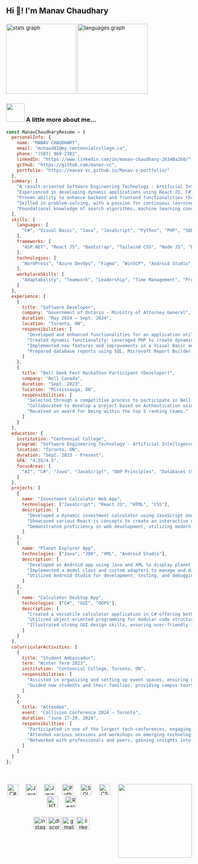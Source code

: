 <h2 align="left">Hi 👋! I'm Manav Chaudhary</h2>

###

<div align="start">
  <img src="https://github-readme-stats.vercel.app/api?username=manav-vc&hide_title=false&hide_rank=false&show_icons=true&include_all_commits=true&count_private=true&disable_animations=false&theme=dracula&locale=en&hide_border=false" height="190" alt="stats graph"  />
  <img src="https://github-readme-stats.vercel.app/api/top-langs?username=manav-vc&locale=en&hide_title=false&layout=compact&card_width=320&langs_count=5&theme=dracula&hide_border=false" height="190" alt="languages graph"/>
</div>

###


### <img src="https://media.giphy.com/media/VgCDAzcKvsR6OM0uWg/giphy.gif" width="50"> A little more about me...  

```javascript
const ManavChaudharyResume = {
  personalInfo: {
    name: "MANAV CHAUDHARY",
    email: "mchaud81@my.centennialcollege.ca",
    phone: "(587) 969-2382",
    linkedIn: "https://www.linkedin.com/in/manav-chaudhary-26348a260/",
    gitHub: "https://github.com/manav-vc",
    portfolio: "https://manav-vc.github.io/Manav-s-portfolio/"
  },
  summary: [
    "A result-oriented Software Engineering Technology - Artificial Intelligence student, with a strong academic record and hands-on experience in software development.",
    "Experienced in developing dynamic applications using React JS, C#, Java, PHP, and SQL.",
    "Proven ability to enhance backend and frontend functionalities through an internship with the Government of Ontario.",
    "Skilled in problem-solving, with a passion for continuous learning and innovation.",
    "Foundational knowledge of search algorithms, machine learning concepts & AI ethics."
  ],
  skills: {
    languages: [
      "C#", "Visual Basic", "Java", "JavaScript", "Python", "PHP", "SQL", "CSS", "HTML", "XML"
    ],
    frameworks: [
      "ASP.NET", "React JS", "Bootstrap", "Tailwind CSS", "Node JS", "Express JS", "jQuery", "Ajax"
    ],
    technologies: [
      "WordPress", "Azure DevOps", "Figma", "WinSCP", "Android Studio", "Git", "MySQL", "Oracle Database", "MongoDB", "SSMS", "Microsoft Report Builder", "Linux"
    ],
    workplaceSkills: [
      "Adaptability", "Teamwork", "Leadership", "Time Management", "Problem Solving", "Collaboration"
    ]
  },
  experience: [
    {
      title: "Software Developer",
      company: "Government of Ontario - Ministry of Attorney General",
      duration: "May 2024 – Sept. 2024",
      location: "Toronto, ON",
      responsibilities: [
        "Developed and enhanced functionalities for an application utilizing React JS, C#, and SQL, focusing on both backend logic and frontend aesthetics.",
        "Created dynamic functionality: Leveraged PHP to create dynamic pages for a WordPress website, enhancing interactivity and user engagement.",
        "Implemented new features and improvements in a Visual Basic and ASP.NET web application to enhance user experience and application performance.",
        "Prepared database reports using SQL, Microsoft Report Builder, and SQL Server Management Studio."
      ]
    },
    {
      title: "Bell Geek Fest Hackathon Participant (Developer)",
      company: "Bell Canada",
      duration: "Sept. 2023",
      location: "Mississauga, ON",
      responsibilities: [
        "Selected through a competitive process to participate in Bell’s annual Bell Geek Fest, a 3-day hackathon competition for post-secondary students to collaborate on developing innovative software design solutions.",
        "Collaborated to develop a project based on Authentication using passkeys and End-to-End encryption.",
        "Received an award for being within the top 5 ranking teams."
      ]
    }
  ],
  education: {
    institution: "Centennial College",
    program: "Software Engineering Technology - Artificial Intelligence (Co-op) Advanced Diploma",
    location: "Toronto, ON",
    duration: "Sept. 2023 - Present",
    GPA: "4.35/4.5",
    focusAreas: [
      "AI", "C#", "Java", "JavaScript", "OOP Principles", "Databases (SQL)", "Web Development", "MERN"
    ]
  },
  projects: [
    {
      name: "Investment Calculator Web App",
      technologies: ["JavaScript", "React JS", "HTML", "CSS"],
      description: [
        "Developed a dynamic investment calculator using JavaScript and React.js, integrating HTML and CSS.",
        "Showcased various React.js concepts to create an interactive user interface with four adjustable parameters, enabling users to calculate potential returns on investments.",
        "Demonstrated proficiency in web development, utilizing modern technologies to deliver a responsive and intuitive application for financial planning."
      ]
    },
    {
      name: "Planet Explorer App",
      technologies: ["Java", "JDK", "XML", "Android Studio"],
      description: [
        "Developed an Android app using Java and XML to display planet information with a dynamic ListView.",
        "Implemented a model class and custom adapters to manage and display data from ArrayLists efficiently.",
        "Utilized Android Studio for development, testing, and debugging."
      ]
    },
    {
      name: "Calculator Desktop App",
      technologies: ["C#", "GUI", "OOPS"],
      description: [
        "Created a versatile calculator application in C# offering both simple and scientific functionalities.",
        "Utilized object-oriented programming for modular code structure and efficient maintenance.",
        "Illustrated strong GUI design skills, ensuring user-friendly interaction and visual appeal."
      ]
    }
  ],
  coCurricularActivities: [
    {
      title: "Student Ambassador",
      term: "Winter Term 2023",
      institution: "Centennial College, Toronto, ON",
      responsibilities: [
        "Assisted in organizing and setting up event spaces, ensuring smooth operation for new student orientation.",
        "Guided new students and their families, providing campus tours and answering questions about various college resources and programs to create a welcoming and supportive environment."
      ]
    },
    {
      title: "Attendee",
      event: "Collision Conference 2024 – Toronto",
      duration: "June 17-20, 2024",
      responsibilities: [
        "Participated in one of the largest tech conferences, engaging with industry leaders, startups, and innovators.",
        "Attended various sessions and workshops on emerging technologies and industry trends.",
        "Networked with professionals and peers, gaining insights into cutting-edge advancements and best practices in the tech industry."
      ]
    }
  ]
};

 
```
###

<a href="https://myoctocat.dev/@sw-yx/octocat">
  <img align="right" src="https://user-images.githubusercontent.com/6764957/101532175-1cda1580-39cf-11eb-92fc-8466f97122fc.png" width=200 />
</a>

###

<div align="center">
  <img src="https://cdn.jsdelivr.net/gh/devicons/devicon/icons/csharp/csharp-original.svg" height="30" alt="C# logo" />
  <img width="12" />
  <img src="https://cdn.jsdelivr.net/gh/devicons/devicon/icons/javascript/javascript-original.svg" height="30" alt="JavaScript logo" />
  <img width="12" />
  <img src="https://cdn.jsdelivr.net/gh/devicons/devicon/icons/java/java-original.svg" height="30" alt="Java logo" />
  <img width="12" />
  <img src="https://cdn.jsdelivr.net/gh/devicons/devicon/icons/python/python-original.svg" height="30" alt="Python logo" />
  <img width="12" />
  <img src="https://cdn.jsdelivr.net/gh/devicons/devicon/icons/mysql/mysql-original.svg" height="30" alt="SQL logo" />
  <img width="12" />
  <img src="https://cdn.jsdelivr.net/gh/devicons/devicon/icons/css3/css3-original.svg" height="30" alt="CSS logo" />
  <img width="12" />
  <img src="https://cdn.jsdelivr.net/gh/devicons/devicon/icons/html5/html5-original.svg" height="30" alt="HTML logo" />
  <img width="12" />
  <img src="https://cdn.jsdelivr.net/gh/devicons/devicon/icons/react/react-original.svg" height="30" alt="React logo" />
</div>


###

<div align="center">
  <a href="https://www.instagram.com/manav_chaudhary_3012/?hl=en" target="_blank"><img src="https://img.shields.io/static/v1?message=Instagram&logo=instagram&label=&color=E4405F&logoColor=white&labelColor=&style=for-the-badge" height="35" alt="instagram logo"  /></a> 
   <a href="https://discord.com/" target="_blank"><img src="https://img.shields.io/static/v1?message=Discord&logo=discord&label=&color=7289DA&logoColor=white&labelColor=&style=for-the-badge" height="35" alt="discord logo" /></a> 
  <a href="mailto:manavchaudhary462@gmail.com" target="_blank"><img src="https://img.shields.io/static/v1?message=Gmail&logo=gmail&label=&color=D14836&logoColor=white&labelColor=&style=for-the-badge" height="35" alt="gmail logo"  /></a> 
  <a href="https://www.linkedin.com/in/manav-chaudhary-26348a260/" target="_blank"> <img src="https://img.shields.io/static/v1?message=LinkedIn&logo=linkedin&label=&color=0077B5&logoColor=white&labelColor=&style=for-the-badge" height="35" alt="linkedin logo"/> </a> 
</div>

###







